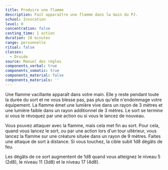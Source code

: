 ```yaml
---
title: Produire une flamme
description: Fait apparaître une flamme dans la main du PJ.
school: Invocation
level: 0
concentration: false
casting_time: 1 action
duration: 10 minutes
range: personnelle
ritual: false
classes:
  - Druide
source: Manuel des règles
components_verbal: true
components_somatic: true
components_material: false
components_materials: ''
---
```

Une flamme vacillante apparaît dans votre main. Elle y reste pendant toute la durée du sort et ne vous blesse pas, pas plus qu'elle n'endommage votre équipement. La flamme émet une lumière vive dans un rayon de 3 mètres et une lumière faible dans un rayon additionnel de 3 mètres. Le sort se termine si vous le révoquez par une action ou si vous le lancez de nouveau.

Vous pouvez attaquer avec la flamme, mais cela met fin au sort. Pour cela, quand vous lancez le sort, ou par une action lors d'un tour ultérieur, vous lancez la flamme sur une créature située dans un rayon de 9 mètres. Faites une attaque de sort à distance. Si vous touchez, la cible subit 1d8 dégâts de feu.

Les dégâts de ce sort augmentent de 1d8 quand vous atteignez le niveau 5 (2d8), le niveau 11 (3d8) et le niveau 17 (4d8).
